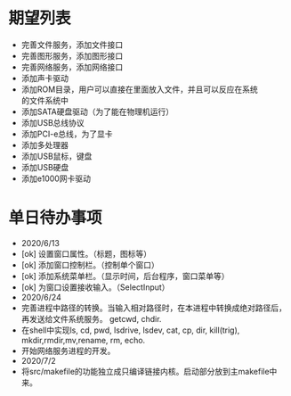 # 期望列表
* 完善文件服务，添加文件接口  
* 完善图形服务，添加图形接口
* 完善网络服务，添加网络接口
* 添加声卡驱动
* 添加ROM目录，用户可以直接在里面放入文件，并且可以反应在系统  
    的文件系统中
* 添加SATA硬盘驱动（为了能在物理机运行）
* 添加USB总线协议
* 添加PCI-e总线，为了显卡
* 添加多处理器
* 添加USB鼠标，键盘
* 添加USB硬盘
* 添加e1000网卡驱动

# 单日待办事项
* 2020/6/13
* [ok] 设置窗口属性。（标题，图标等）
* [ok] 添加窗口控制栏。（控制单个窗口）
* [ok] 添加系统菜单栏。（显示时间，后台程序，窗口菜单等）
* [ok] 为窗口设置接收输入。（SelectInput）
* 2020/6/24
* 完善进程中路径的转换。当输入相对路径时，在本进程中转换成绝对路径后，再发送给文件系统服务。
    getcwd, chdir.
* 在shell中实现ls, cd, pwd, lsdrive, lsdev, cat, cp, dir, kill(trig), mkdir,rmdir,mv,rename, rm, echo.
* 开始网络服务进程的开发。
* 2020/7/2
* 将src/makefile的功能独立成只编译链接内核。启动部分放到主makefile中来。
